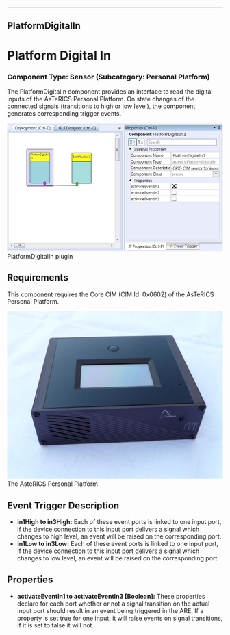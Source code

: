  
---
PlatformDigitalIn
---

# Platform Digital In

### Component Type: Sensor (Subcategory: Personal Platform)

The PlatformDigitalIn component provides an interface to read the digital inputs of the AsTeRICS Personal Platform. On state changes of the connected signals (transitions to high or low level), the component generates corresponding trigger events.

![Screenshot: PlatformDigitalIn plugin](img/PlatformDigitalIn.jpg "Screenshot: PlatformDigitalIn plugin")  
PlatformDigitalIn plugin

## Requirements

This component requires the Core CIM (CIM Id: 0x0602) of the AsTeRICS Personal Platform.

![The AsteRICS Personal Platform (preliminary version)](img/PersonalPlatform.jpg "The AsteRICS Personal Platform (preliminary version)")  
The AsteRICS Personal Platform

## Event Trigger Description

*   **in1High to in3High:** Each of these event ports is linked to one input port, if the device connection to this input port delivers a signal which changes to high level, an event will be raised on the corresponding port.
*   **in1Low to in3Low:** Each of these event ports is linked to one input port, if the device connection to this input port delivers a signal which changes to low level, an event will be raised on the corresponding port.

## Properties

*   **activateEventIn1 to activateEventIn3 \[Boolean\]:** These properties declare for each port whether or not a signal transition on the actual input port should result in an event being triggered in the ARE. If a property is set true for one input, it will raise events on signal transitions, if it is set to false it will not.